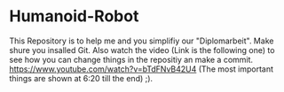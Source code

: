 # Humanoid-Robot
This Repository is to help me and you simplifiy our "Diplomarbeit".
Make shure you insalled Git.
Also watch the video (Link is the following one) to see how you can change things in the repositiy an make a commit.
https://www.youtube.com/watch?v=bTdFNvB42U4 (The most important things are shown at 6:20 till the end) ;).
